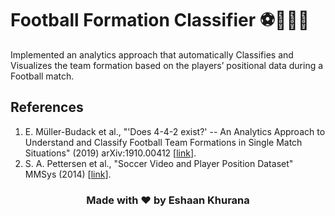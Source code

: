 # Football Formation Classifier ⚽👨🏻‍💻
Implemented an analytics approach that automatically Classifies and Visualizes the team formation based on the players’ positional data during a Football match.

## References
1. E. Müller-Budack et al., "'Does 4-4-2 exist?' -- An Analytics Approach to Understand and Classify Football Team Formations in Single Match Situations" (2019) arXiv:1910.00412 [[link](https://arxiv.org/abs/1910.00412)].
2. S. A. Pettersen et al., "Soccer Video and Player Position Dataset" MMSys (2014) [[link](https://dl.acm.org/doi/10.1145/2557642.2563677)].

<h3 align="center">
  Made with ❤️ by <strong>Eshaan Khurana</strong>
</h3>
